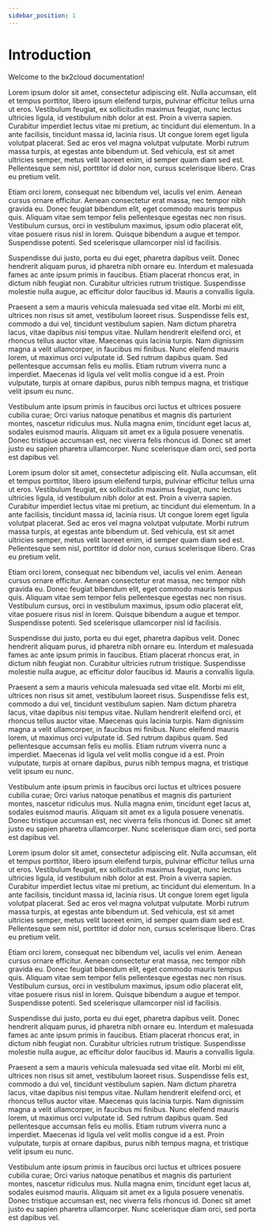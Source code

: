 ```yaml
---
sidebar_position: 1
---
```


# Introduction

Welcome to the bx2cloud documentation!

Lorem ipsum dolor sit amet, consectetur adipiscing elit. Nulla accumsan, elit et tempus porttitor, libero ipsum eleifend turpis, pulvinar efficitur tellus urna ut eros. Vestibulum feugiat, ex sollicitudin maximus feugiat, nunc lectus ultricies ligula, id vestibulum nibh dolor at est. Proin a viverra sapien. Curabitur imperdiet lectus vitae mi pretium, ac tincidunt dui elementum. In a ante facilisis, tincidunt massa id, lacinia risus. Ut congue lorem eget ligula volutpat placerat. Sed ac eros vel magna volutpat vulputate. Morbi rutrum massa turpis, at egestas ante bibendum ut. Sed vehicula, est sit amet ultricies semper, metus velit laoreet enim, id semper quam diam sed est. Pellentesque sem nisl, porttitor id dolor non, cursus scelerisque libero. Cras eu pretium velit.

Etiam orci lorem, consequat nec bibendum vel, iaculis vel enim. Aenean cursus ornare efficitur. Aenean consectetur erat massa, nec tempor nibh gravida eu. Donec feugiat bibendum elit, eget commodo mauris tempus quis. Aliquam vitae sem tempor felis pellentesque egestas nec non risus. Vestibulum cursus, orci in vestibulum maximus, ipsum odio placerat elit, vitae posuere risus nisl in lorem. Quisque bibendum a augue et tempor. Suspendisse potenti. Sed scelerisque ullamcorper nisl id facilisis.

Suspendisse dui justo, porta eu dui eget, pharetra dapibus velit. Donec hendrerit aliquam purus, id pharetra nibh ornare eu. Interdum et malesuada fames ac ante ipsum primis in faucibus. Etiam placerat rhoncus erat, in dictum nibh feugiat non. Curabitur ultricies rutrum tristique. Suspendisse molestie nulla augue, ac efficitur dolor faucibus id. Mauris a convallis ligula.

Praesent a sem a mauris vehicula malesuada sed vitae elit. Morbi mi elit, ultrices non risus sit amet, vestibulum laoreet risus. Suspendisse felis est, commodo a dui vel, tincidunt vestibulum sapien. Nam dictum pharetra lacus, vitae dapibus nisi tempus vitae. Nullam hendrerit eleifend orci, et rhoncus tellus auctor vitae. Maecenas quis lacinia turpis. Nam dignissim magna a velit ullamcorper, in faucibus mi finibus. Nunc eleifend mauris lorem, ut maximus orci vulputate id. Sed rutrum dapibus quam. Sed pellentesque accumsan felis eu mollis. Etiam rutrum viverra nunc a imperdiet. Maecenas id ligula vel velit mollis congue id a est. Proin vulputate, turpis at ornare dapibus, purus nibh tempus magna, et tristique velit ipsum eu nunc.

Vestibulum ante ipsum primis in faucibus orci luctus et ultrices posuere cubilia curae; Orci varius natoque penatibus et magnis dis parturient montes, nascetur ridiculus mus. Nulla magna enim, tincidunt eget lacus at, sodales euismod mauris. Aliquam sit amet ex a ligula posuere venenatis. Donec tristique accumsan est, nec viverra felis rhoncus id. Donec sit amet justo eu sapien pharetra ullamcorper. Nunc scelerisque diam orci, sed porta est dapibus vel.

Lorem ipsum dolor sit amet, consectetur adipiscing elit. Nulla accumsan, elit et tempus porttitor, libero ipsum eleifend turpis, pulvinar efficitur tellus urna ut eros. Vestibulum feugiat, ex sollicitudin maximus feugiat, nunc lectus ultricies ligula, id vestibulum nibh dolor at est. Proin a viverra sapien. Curabitur imperdiet lectus vitae mi pretium, ac tincidunt dui elementum. In a ante facilisis, tincidunt massa id, lacinia risus. Ut congue lorem eget ligula volutpat placerat. Sed ac eros vel magna volutpat vulputate. Morbi rutrum massa turpis, at egestas ante bibendum ut. Sed vehicula, est sit amet ultricies semper, metus velit laoreet enim, id semper quam diam sed est. Pellentesque sem nisl, porttitor id dolor non, cursus scelerisque libero. Cras eu pretium velit.

Etiam orci lorem, consequat nec bibendum vel, iaculis vel enim. Aenean cursus ornare efficitur. Aenean consectetur erat massa, nec tempor nibh gravida eu. Donec feugiat bibendum elit, eget commodo mauris tempus quis. Aliquam vitae sem tempor felis pellentesque egestas nec non risus. Vestibulum cursus, orci in vestibulum maximus, ipsum odio placerat elit, vitae posuere risus nisl in lorem. Quisque bibendum a augue et tempor. Suspendisse potenti. Sed scelerisque ullamcorper nisl id facilisis.

Suspendisse dui justo, porta eu dui eget, pharetra dapibus velit. Donec hendrerit aliquam purus, id pharetra nibh ornare eu. Interdum et malesuada fames ac ante ipsum primis in faucibus. Etiam placerat rhoncus erat, in dictum nibh feugiat non. Curabitur ultricies rutrum tristique. Suspendisse molestie nulla augue, ac efficitur dolor faucibus id. Mauris a convallis ligula.

Praesent a sem a mauris vehicula malesuada sed vitae elit. Morbi mi elit, ultrices non risus sit amet, vestibulum laoreet risus. Suspendisse felis est, commodo a dui vel, tincidunt vestibulum sapien. Nam dictum pharetra lacus, vitae dapibus nisi tempus vitae. Nullam hendrerit eleifend orci, et rhoncus tellus auctor vitae. Maecenas quis lacinia turpis. Nam dignissim magna a velit ullamcorper, in faucibus mi finibus. Nunc eleifend mauris lorem, ut maximus orci vulputate id. Sed rutrum dapibus quam. Sed pellentesque accumsan felis eu mollis. Etiam rutrum viverra nunc a imperdiet. Maecenas id ligula vel velit mollis congue id a est. Proin vulputate, turpis at ornare dapibus, purus nibh tempus magna, et tristique velit ipsum eu nunc.

Vestibulum ante ipsum primis in faucibus orci luctus et ultrices posuere cubilia curae; Orci varius natoque penatibus et magnis dis parturient montes, nascetur ridiculus mus. Nulla magna enim, tincidunt eget lacus at, sodales euismod mauris. Aliquam sit amet ex a ligula posuere venenatis. Donec tristique accumsan est, nec viverra felis rhoncus id. Donec sit amet justo eu sapien pharetra ullamcorper. Nunc scelerisque diam orci, sed porta est dapibus vel.

Lorem ipsum dolor sit amet, consectetur adipiscing elit. Nulla accumsan, elit et tempus porttitor, libero ipsum eleifend turpis, pulvinar efficitur tellus urna ut eros. Vestibulum feugiat, ex sollicitudin maximus feugiat, nunc lectus ultricies ligula, id vestibulum nibh dolor at est. Proin a viverra sapien. Curabitur imperdiet lectus vitae mi pretium, ac tincidunt dui elementum. In a ante facilisis, tincidunt massa id, lacinia risus. Ut congue lorem eget ligula volutpat placerat. Sed ac eros vel magna volutpat vulputate. Morbi rutrum massa turpis, at egestas ante bibendum ut. Sed vehicula, est sit amet ultricies semper, metus velit laoreet enim, id semper quam diam sed est. Pellentesque sem nisl, porttitor id dolor non, cursus scelerisque libero. Cras eu pretium velit.

Etiam orci lorem, consequat nec bibendum vel, iaculis vel enim. Aenean cursus ornare efficitur. Aenean consectetur erat massa, nec tempor nibh gravida eu. Donec feugiat bibendum elit, eget commodo mauris tempus quis. Aliquam vitae sem tempor felis pellentesque egestas nec non risus. Vestibulum cursus, orci in vestibulum maximus, ipsum odio placerat elit, vitae posuere risus nisl in lorem. Quisque bibendum a augue et tempor. Suspendisse potenti. Sed scelerisque ullamcorper nisl id facilisis.

Suspendisse dui justo, porta eu dui eget, pharetra dapibus velit. Donec hendrerit aliquam purus, id pharetra nibh ornare eu. Interdum et malesuada fames ac ante ipsum primis in faucibus. Etiam placerat rhoncus erat, in dictum nibh feugiat non. Curabitur ultricies rutrum tristique. Suspendisse molestie nulla augue, ac efficitur dolor faucibus id. Mauris a convallis ligula.

Praesent a sem a mauris vehicula malesuada sed vitae elit. Morbi mi elit, ultrices non risus sit amet, vestibulum laoreet risus. Suspendisse felis est, commodo a dui vel, tincidunt vestibulum sapien. Nam dictum pharetra lacus, vitae dapibus nisi tempus vitae. Nullam hendrerit eleifend orci, et rhoncus tellus auctor vitae. Maecenas quis lacinia turpis. Nam dignissim magna a velit ullamcorper, in faucibus mi finibus. Nunc eleifend mauris lorem, ut maximus orci vulputate id. Sed rutrum dapibus quam. Sed pellentesque accumsan felis eu mollis. Etiam rutrum viverra nunc a imperdiet. Maecenas id ligula vel velit mollis congue id a est. Proin vulputate, turpis at ornare dapibus, purus nibh tempus magna, et tristique velit ipsum eu nunc.

Vestibulum ante ipsum primis in faucibus orci luctus et ultrices posuere cubilia curae; Orci varius natoque penatibus et magnis dis parturient montes, nascetur ridiculus mus. Nulla magna enim, tincidunt eget lacus at, sodales euismod mauris. Aliquam sit amet ex a ligula posuere venenatis. Donec tristique accumsan est, nec viverra felis rhoncus id. Donec sit amet justo eu sapien pharetra ullamcorper. Nunc scelerisque diam orci, sed porta est dapibus vel.
